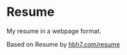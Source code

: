 # Resume
My resume in a webpage format.

Based on Resume by  [hbh7.com/resume](https://hbh7.com/resume)
